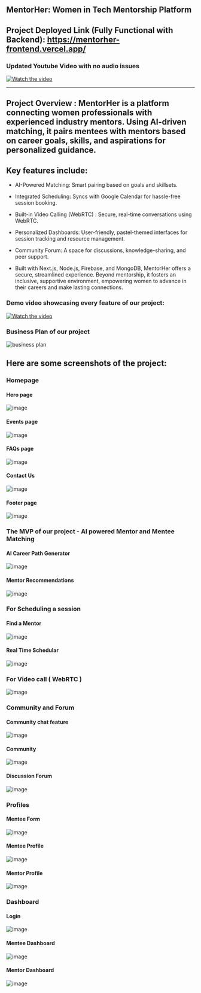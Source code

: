## MentorHer: Women in Tech Mentorship Platform
## Project Deployed Link (Fully Functional with Backend): https://mentorher-frontend.vercel.app/ 
### Updated Youtube Video with no audio issues  

[![Watch the video](https://github.com/user-attachments/assets/1054b93e-a3a1-41b5-80f1-7e5c4bcc3146)](https://youtu.be/jioho7wfhWI?si=M0XLIIkMc6rDxmAV)



---

## Project Overview : MentorHer is a platform connecting women professionals with experienced industry mentors. Using AI-driven matching, it pairs mentees with mentors based on career goals, skills, and aspirations for personalized guidance. 

## Key features include:

- AI-Powered Matching: Smart pairing based on goals and skillsets.

- Integrated Scheduling: Syncs with Google Calendar for hassle-free session booking.

- Built-in Video Calling (WebRTC) : Secure, real-time conversations using WebRTC.

- Personalized Dashboards: User-friendly, pastel-themed interfaces for session tracking and resource management.

- Community Forum: A space for discussions, knowledge-sharing, and peer support.

- Built with Next.js, Node.js, Firebase, and MongoDB, MentorHer offers a secure, streamlined experience. Beyond mentorship, it fosters an inclusive, supportive environment, empowering women to advance in their careers and make lasting connections.

### Demo video showcasing every feature of our project: 

[![Watch the video](https://github.com/user-attachments/assets/d90c066c-2650-4176-ae22-23e8e069d282)](https://github.com/user-attachments/assets/f03daf90-925d-404b-abf7-9cd0aab69adb)

### Business Plan of our project

![business plan](https://github.com/user-attachments/assets/7568d5d8-b25c-47b6-aa4b-124671609a64)


## Here are some screenshots of the project:

### Homepage  

#### Hero page  

![image](https://github.com/user-attachments/assets/0672114a-6332-45e0-8fde-763e6deb2b00)

#### Events page  

![image](https://github.com/user-attachments/assets/821bbc1d-add9-4849-abce-9393d430c801)

#### FAQs page  

![image](https://github.com/user-attachments/assets/0d7322c2-fcb7-4e2c-b163-adafd08deb19)

#### Contact Us  

![image](https://github.com/user-attachments/assets/ba318be2-dfb6-4e63-8b55-5c7e2fa13df5)

#### Footer page

![image](https://github.com/user-attachments/assets/27c23d97-66ee-482f-a9ec-1f14a6c44467)  


### The MVP of our project - AI powered Mentor and Mentee Matching

#### AI Career Path Generator 

![image](https://github.com/user-attachments/assets/727f8c89-0be1-45e5-a26e-2d95a2320148)

#### Mentor Recommendations

![image](https://github.com/user-attachments/assets/12a06b3d-13ed-4dd5-aee5-4f88345eb2a0)  


### For Scheduling a session 

#### Find a Mentor

![image](https://github.com/user-attachments/assets/9bdcff88-8abc-4364-81dc-9868b0a3f63f)  

#### Real Time Schedular

![image](https://github.com/user-attachments/assets/8c6f7383-c0df-4266-9f9e-eb88a77d550f)


### For Video call ( WebRTC )

![image](https://github.com/user-attachments/assets/fda3d48d-60d1-4cfb-98d6-2ee012a1685c)


### Community and Forum

#### Community chat feature

![image](https://github.com/user-attachments/assets/0aa2ff81-3e1c-41e6-9b24-6ce0d4838352)

#### Community

![image](https://github.com/user-attachments/assets/59840dae-4e8d-461c-b8d8-4a7fa917b46f)

#### Discussion Forum

![image](https://github.com/user-attachments/assets/1ccc2bf5-2461-40ca-89d6-c2972b8a8bd0)


### Profiles

#### Mentee Form

![image](https://github.com/user-attachments/assets/f17b094b-cd20-4273-b468-1691ecd98503)

#### Mentee Profile

![image](https://github.com/user-attachments/assets/e49eb455-0368-4dc7-8e66-4c14a3d2bbbd)

#### Mentor Profile

![image](https://github.com/user-attachments/assets/a56556a1-85d5-408a-9ece-73d3995ab0c4)


### Dashboard

#### Login

![image](https://github.com/user-attachments/assets/996b9aad-8d6d-4075-a782-857a81b82618)

#### Mentee Dashboard

![image](https://github.com/user-attachments/assets/44813860-c64b-40a6-b92f-b18152c12339)

#### Mentor Dashboard

![image](https://github.com/user-attachments/assets/a1fd7dfe-9b81-4af6-95ed-f8e622dedd72)












